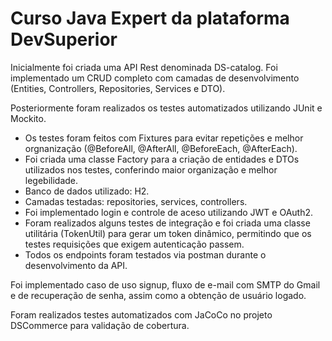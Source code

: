 # Curso Java Expert da plataforma DevSuperior #

Inicialmente foi criada uma API Rest denominada DS-catalog. Foi implementado um CRUD completo com camadas de desenvolvimento (Entities, Controllers, Repositories, Services e DTO). 

Posteriormente foram realizados os testes automatizados utilizando JUnit e Mockito.
- Os testes foram feitos com Fixtures para evitar repetições e melhor orgnanização (@BeforeAll, @AfterAll, @BeforeEach, @AfterEach).
- Foi criada uma classe Factory para a criação de entidades e DTOs utilizados nos testes, conferindo maior organização e melhor legebilidade.
- Banco de dados utilizado: H2.
- Camadas testadas: repositories, services, controllers.
- Foi implementado login e controle de aceso utilizando JWT e OAuth2. 
- Foram realizados alguns testes de integração e foi criada uma classe utilitária (TokenUtil) para gerar um token dinâmico, permitindo que os testes requisições que exigem autenticação passem.
- Todos os endpoints foram testados via postman durante o desenvolvimento da API.

Foi implementado caso de uso signup, fluxo de e-mail com SMTP do Gmail e de recuperação de senha, assim como a obtenção de usuário logado.

Foram realizados testes automatizados com JaCoCo no projeto DSCommerce para validação de cobertura.
